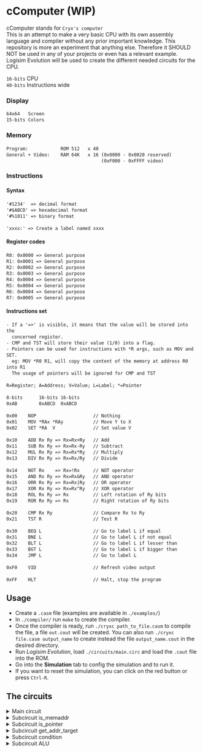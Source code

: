 # cComputer (WIP)
cComputer stands for `Cryx's computer`</br>
This is an attempt to make a very basic CPU with its own assembly language and compiler without any prior important knowledge. This repository is more an experiment that anything else. Therefore it SHOULD NOT be used in any of your projects or even has a relevant example. Logisim Evolution will be used to create the different needed circuits for the CPU.


`16-bits` CPU </br>
`40-bits` Instructions wide

### Display
    64x64   Screen
    15-bits Colors

### Memory
    Program:            ROM 512   x 40
    General + Video:    RAM 64K   x 16 (0x0000 - 0x0020 reserved)
                                       (0xF000 - 0xFFFF video)


### Instructions

#### Syntax
    '#1234'  => decimal format
    '#$ABCD' => hexadecimal format
    '#%1011' => binary format

    'xxxx:' => Create a label named xxxx

#### Register codes
    R0: 0x0000 => General purpose
    R1: 0x0001 => General purpose
    R2: 0x0002 => General purpose
    R3: 0x0003 => General purpose
    R4: 0x0004 => General purpose
    R5: 0x0004 => General purpose
    R6: 0x0004 => General purpose
    R7: 0x0005 => General purpose

#### Instructions set
    - If a '=>' is visible, it means that the value will be stored into the
      concerned register.
    - CMP and TST will store their value (1/0) into a flag.
    - Pointers can be used for instructions with *R args, such as MOV and SET. 
      eg: MOV *R0 R1, will copy the content of the memory at address R0 into R1
      The usage of pointers will be ignored for CMP and TST

    R=Register; A=Address; V=Value; L=Label; *=Pointer

    8-bits      16-bits 16-bits
    0xAB        0xABCD  0xABCD

    0x00    NOP                     // Nothing
    0x01    MOV *RAx *RAy           // Move Y to X
    0x02    SET *RA  V              // Set value V

    0x10    ADD Rx Ry => Rx=Rx+Ry   // Add
    0x11    SUB Rx Ry => Rx=Rx-Ry   // Subtract
    0x12    MUL Rx Ry => Rx=Rx*Ry   // Multiply
    0x13    DIV Rx Ry => Rx=Rx/Ry   // Divide

    0x14    NOT Rx    => Rx=!Rx     // NOT operator
    0x15    AND Rx Ry => Rx=Rx&Ry   // AND operator
    0x16    ORR Rx Ry => Rx=Rx|Ry   // OR operator
    0x17    XOR Rx Ry => Rx=Rx^Ry   // XOR operator
    0x18    ROL Rx Ry => Rx         // Left rotation of Ry bits
    0x19    ROR Rx Ry => Rx         // Right rotation of Ry bits 

    0x20    CMP Rx Ry               // Compare Rx to Ry
    0x21    TST R                   // Test R

    0x30    BEQ L                   // Go to label L if equal
    0x31    BNE L                   // Go to label L if not equal
    0x32    BLT L                   // Go to label L if lesser than
    0x33    BGT L                   // Go to label L if bigger than
    0x34    JMP L                   // Go to label L

    0xF0    VID                     // Refresh video output

    0xFF    HLT                     // Halt, stop the program

## Usage
- Create a `.casm` file (examples are available in `./examples/`)
- In `./compiler/` run `make` to create the compiler.
- Once the compiler is ready, run `./cryxc path_to_file.casm` to compile the file, a file `out.cout` will be created.
You can also run `./cryxc file.casm output_name` to create instead the file `output_name.cout` in the desired directory.
- Run *Logisim Evolution*, load `./circuits/main.circ` and load the `.cout` file into the ROM.
- Go into the **Simulation** tab to config the simulation and to run it.
- If you want to reset the simulation, you can click on the red button or press `Ctrl-R`.

## The circuits
<details>
    <summary>Main circuit</summary>
    <img src="./circuits/images/main.png"/>
</details>
<details>
    <summary>Subcircuit is_memaddr</summary>
    <img src="./circuits/images/is_memaddr.png"/>
</details>
<details>
    <summary>Subcircuit is_pointer</summary>
    <img src="./circuits/images/is_pointer.png"/>
</details>
<details>
    <summary>Subcircuit get_addr_target</summary>
    <img src="./circuits/images/get_addr_target.png"/>
</details>
<details>
    <summary>Subcircuit condition</summary>
    <img src="./circuits/images/condition.png"/>
</details>
<details>
    <summary>Subcircuit ALU</summary>
    <img src="./circuits/images/alu.png"/>
</details>
